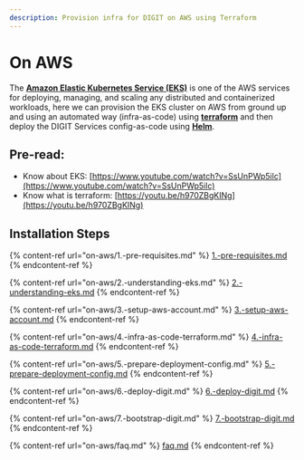 ```yaml
---
description: Provision infra for DIGIT on AWS using Terraform
---
```


# On AWS

The [**Amazon Elastic Kubernetes Service (EKS)**](https://docs.aws.amazon.com/eks/latest/userguide/what-is-eks.html) is one of the AWS services for deploying, managing, and scaling any distributed and containerized workloads, here we can provision the EKS cluster on AWS from ground up and using an automated way (infra-as-code) using [**terraform**](https://www.terraform.io/intro/index.html) and then deploy the DIGIT Services config-as-code using [**Helm**](https://helm.sh/docs/).

## Pre-read:

* Know about EKS: [https://www.youtube.com/watch?v=SsUnPWp5ilc](https://www.youtube.com/watch?v=SsUnPWp5ilc)
* Know what is terraform: [https://youtu.be/h970ZBgKINg](https://youtu.be/h970ZBgKINg)

## Installation Steps

{% content-ref url="on-aws/1.-pre-requisites.md" %}
[1.-pre-requisites.md](on-aws/1.-pre-requisites.md)
{% endcontent-ref %}

{% content-ref url="on-aws/2.-understanding-eks.md" %}
[2.-understanding-eks.md](on-aws/2.-understanding-eks.md)
{% endcontent-ref %}

{% content-ref url="on-aws/3.-setup-aws-account.md" %}
[3.-setup-aws-account.md](on-aws/3.-setup-aws-account.md)
{% endcontent-ref %}

{% content-ref url="on-aws/4.-infra-as-code-terraform.md" %}
[4.-infra-as-code-terraform.md](on-aws/4.-infra-as-code-terraform.md)
{% endcontent-ref %}

{% content-ref url="on-aws/5.-prepare-deployment-config.md" %}
[5.-prepare-deployment-config.md](on-aws/5.-prepare-deployment-config.md)
{% endcontent-ref %}

{% content-ref url="on-aws/6.-deploy-digit.md" %}
[6.-deploy-digit.md](on-aws/6.-deploy-digit.md)
{% endcontent-ref %}

{% content-ref url="on-aws/7.-bootstrap-digit.md" %}
[7.-bootstrap-digit.md](on-aws/7.-bootstrap-digit.md)
{% endcontent-ref %}

{% content-ref url="on-aws/faq.md" %}
[faq.md](on-aws/faq.md)
{% endcontent-ref %}
